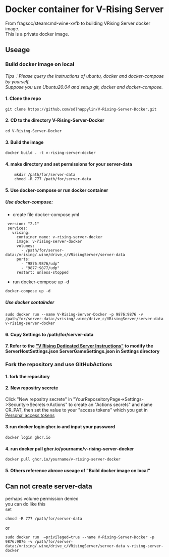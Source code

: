 # Docker container for V-Rising Server  
From fragsoc/steamcmd-wine-xvfb to building VRising Server docker image.  
This is a private docker image.  
## Useage  
### Build docker image on local  
*Tips：Please query the instructions of ubuntu, docker and docker-compose by yourself.*  
*Suppose you use Ubuntu20.04 and setup git, docker and docker-compose.*  
#### 1. Clone the repo  
    git clone https://github.com/sdlhappylin/V-Rising-Server-Docker.git
#### 2. CD to the directory V-Rising-Server-Docker  
    cd V-Rising-Server-Docker
#### 3. Build the image  
    docker build . -t v-rising-server-docker
#### 4. make directory and set permissions for your server-data  
```
    mkdir /path/for/server-data
    chmod -R 777 /path/for/server-data
```  
#### 5. Use docker-compose or run docker container  
##### Use docker-compose:  
* create file docker-compose.yml  
```
 version: "2.1"
 services: 
   vrising: 
     container_name: v-rising-server-docker
     image: v-rising-server-docker
     volumes: 
       - /path/for/server-data:/vrising/.wine/drive_c/VRisingServer/server-data
     ports: 
       - "9876:9876/udp"
       - "9877:9877/udp"
     restart: unless-stopped
```  
* run docker-compose up -d  
```
docker-compose up -d
```  
##### Use docker containder  
    sudo docker run --name V-Rising-Server-Docker -p 9876:9876 -v /path/for/server-data:/vrising/.wine/drive_c/VRisingServer/server-data v-rising-server-docker
#### 6. Copy Settings to /path/for/server-data  
#### 7. Refer to the ["V Rising Dedicated Server Instructions"](https://github.com/StunlockStudios/vrising-dedicated-server-instructions)  to modify the ServerHostSettings.json ServerGameSettings.json in Settings directory  
### Fork the repository and use GitHubActions  
#### 1. fork the repository  
#### 2. New repositry secrete  
Click "New repositry secrete" in "YourReposeitoryPage->Settings->Security->Secrets->Actions" to create an "Actions secrets" and name CR_PAT, then set the value to your "access tokens" which you get in [Personal access tokens](https://github.com/settings/tokens)  
#### 3.run  docker login ghcr.io and input your password  
    docker login ghcr.io  
#### 4. run docker pull ghcr.io/yourname/v-rising-server-docker  
    docker pull ghcr.io/yourname/v-rising-server-docker  
#### 5. Others reference abrove useage of "Build docker image on local"  
## Can not create server-data  
perhaps volume permission denied  
you can do like this  
set  
```
chmod -R 777 /path/for/server-data
```  
or  
```
sudo docker run  –privileged=true --name V-Rising-Server-Docker -p 9876:9876 -v /path/for/server-data:/vrising/.wine/drive_c/VRisingServer/server-data v-rising-server-docker
```  
